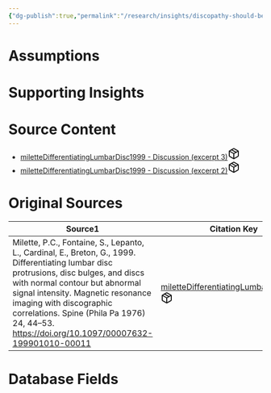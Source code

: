 ```yaml
---
{"dg-publish":true,"permalink":"/research/insights/discopathy-should-be-the-term-used-to-collectively-refer-to-disc-bulges-and-disc-protrusions-and-discs-with-normal-contours-but-abnormal-heights-and-or-t2-signal-intensities-on-mri/"}
---
```


# Assumptions
<div><ul class="dataview list-view-ul"></ul></div>

# Supporting Insights
<div><ul class="dataview list-view-ul"></ul></div>

# Source Content
<div><ul class="dataview list-view-ul"><li><span><a data-tooltip-position="top" aria-label="Research/Source Content/miletteDifferentiatingLumbarDisc1999 - Discussion (excerpt 3).md" data-href="Research/Source Content/miletteDifferentiatingLumbarDisc1999 - Discussion (excerpt 3).md" href="Research/Source Content/miletteDifferentiatingLumbarDisc1999 - Discussion (excerpt 3).md" class="internal-link" target="_blank" rel="noopener" fileclass-name="Research Links">miletteDifferentiatingLumbarDisc1999 - Discussion (excerpt 3)</a><a class="metadata-menu fileclass-icon"><svg xmlns="http://www.w3.org/2000/svg" width="24" height="24" viewBox="0 0 24 24" fill="none" stroke="currentColor" stroke-width="2" stroke-linecap="round" stroke-linejoin="round" class="svg-icon lucide-package"><path d="m7.5 4.27 9 5.15"></path><path d="M21 8a2 2 0 0 0-1-1.73l-7-4a2 2 0 0 0-2 0l-7 4A2 2 0 0 0 3 8v8a2 2 0 0 0 1 1.73l7 4a2 2 0 0 0 2 0l7-4A2 2 0 0 0 21 16Z"></path><path d="m3.3 7 8.7 5 8.7-5"></path><path d="M12 22V12"></path></svg></a></span></li><li><span><a data-tooltip-position="top" aria-label="Research/Source Content/miletteDifferentiatingLumbarDisc1999 - Discussion (excerpt 2).md" data-href="Research/Source Content/miletteDifferentiatingLumbarDisc1999 - Discussion (excerpt 2).md" href="Research/Source Content/miletteDifferentiatingLumbarDisc1999 - Discussion (excerpt 2).md" class="internal-link" target="_blank" rel="noopener" fileclass-name="Research Links">miletteDifferentiatingLumbarDisc1999 - Discussion (excerpt 2)</a><a class="metadata-menu fileclass-icon"><svg xmlns="http://www.w3.org/2000/svg" width="24" height="24" viewBox="0 0 24 24" fill="none" stroke="currentColor" stroke-width="2" stroke-linecap="round" stroke-linejoin="round" class="svg-icon lucide-package"><path d="m7.5 4.27 9 5.15"></path><path d="M21 8a2 2 0 0 0-1-1.73l-7-4a2 2 0 0 0-2 0l-7 4A2 2 0 0 0 3 8v8a2 2 0 0 0 1 1.73l7 4a2 2 0 0 0 2 0l7-4A2 2 0 0 0 21 16Z"></path><path d="m3.3 7 8.7 5 8.7-5"></path><path d="M12 22V12"></path></svg></a></span></li></ul></div>

# Original Sources
<div><table class="dataview table-view-table"><thead class="table-view-thead"><tr class="table-view-tr-header"><th class="table-view-th"><span>Source</span><span class="dataview small-text">1</span></th><th class="table-view-th"><span>Citation Key</span></th></tr></thead><tbody class="table-view-tbody"><tr><td><span>Milette, P.C., Fontaine, S., Lepanto, L., Cardinal, E., Breton, G., 1999. Differentiating lumbar disc protrusions, disc bulges, and discs with normal contour but abnormal signal intensity. Magnetic resonance imaging with discographic correlations. Spine (Phila Pa 1976) 24, 44–53. <a rel="noopener" class="external-link" href="https://doi.org/10.1097/00007632-199901010-00011" target="_blank">https://doi.org/10.1097/00007632-199901010-00011</a></span></td><td><span><a data-tooltip-position="top" aria-label="Research/Studies/miletteDifferentiatingLumbarDisc1999.md" data-href="Research/Studies/miletteDifferentiatingLumbarDisc1999.md" href="Research/Studies/miletteDifferentiatingLumbarDisc1999.md" class="internal-link" target="_blank" rel="noopener" fileclass-name="Research Links">miletteDifferentiatingLumbarDisc1999</a><a class="metadata-menu fileclass-icon"><svg xmlns="http://www.w3.org/2000/svg" width="24" height="24" viewBox="0 0 24 24" fill="none" stroke="currentColor" stroke-width="2" stroke-linecap="round" stroke-linejoin="round" class="svg-icon lucide-package"><path d="m7.5 4.27 9 5.15"></path><path d="M21 8a2 2 0 0 0-1-1.73l-7-4a2 2 0 0 0-2 0l-7 4A2 2 0 0 0 3 8v8a2 2 0 0 0 1 1.73l7 4a2 2 0 0 0 2 0l7-4A2 2 0 0 0 21 16Z"></path><path d="m3.3 7 8.7 5 8.7-5"></path><path d="M12 22V12"></path></svg></a></span></td></tr></tbody></table></div>

# Database Fields